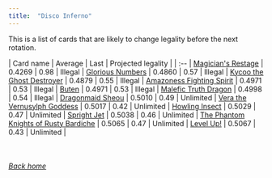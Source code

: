 ```yaml
---
title:  "Disco Inferno"
---
```


This is a list of cards that are likely to change legality before the next rotation.

| Card name | Average | Last | Projected legality |
| :-- |
[Magician's Restage](https://db.ygoprodeck.com/card/?search=Magician's%20Restage) | 0.4269 | 0.98 | Illegal |
[Glorious Numbers](https://db.ygoprodeck.com/card/?search=Glorious%20Numbers) | 0.4860 | 0.57 | Illegal |
[Kycoo the Ghost Destroyer](https://db.ygoprodeck.com/card/?search=Kycoo%20the%20Ghost%20Destroyer) | 0.4879 | 0.55 | Illegal |
[Amazoness Fighting Spirit](https://db.ygoprodeck.com/card/?search=Amazoness%20Fighting%20Spirit) | 0.4971 | 0.53 | Illegal |
[Buten](https://db.ygoprodeck.com/card/?search=Buten) | 0.4971 | 0.53 | Illegal |
[Malefic Truth Dragon](https://db.ygoprodeck.com/card/?search=Malefic%20Truth%20Dragon) | 0.4998 | 0.54 | Illegal |
[Dragonmaid Sheou](https://db.ygoprodeck.com/card/?search=Dragonmaid%20Sheou) | 0.5010 | 0.49 | Unlimited |
[Vera the Vernusylph Goddess](https://db.ygoprodeck.com/card/?search=Vera%20the%20Vernusylph%20Goddess) | 0.5017 | 0.42 | Unlimited |
[Howling Insect](https://db.ygoprodeck.com/card/?search=Howling%20Insect) | 0.5029 | 0.47 | Unlimited |
[Spright Jet](https://db.ygoprodeck.com/card/?search=Spright%20Jet) | 0.5038 | 0.46 | Unlimited |
[The Phantom Knights of Rusty Bardiche](https://db.ygoprodeck.com/card/?search=The%20Phantom%20Knights%20of%20Rusty%20Bardiche) | 0.5065 | 0.47 | Unlimited |
[Level Up!](https://db.ygoprodeck.com/card/?search=Level%20Up!) | 0.5067 | 0.43 | Unlimited |

<br>

###### [Back home](index)